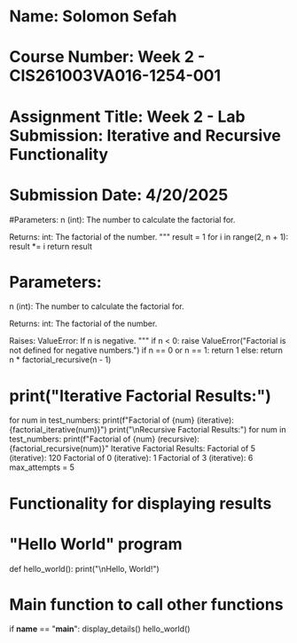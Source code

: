 # Name: Solomon Sefah
# Course Number: Week 2 -  CIS261003VA016-1254-001
# Assignment Title: Week 2 - Lab Submission: Iterative and Recursive Functionality
# Submission Date: 4/20/2025
#Parameters:
n (int): The number to calculate the factorial for.

Returns:
int: The factorial of the number.
"""
result = 1
for i in range(2, n + 1):
    result *= i
return result
# Parameters:
n (int): The number to calculate the factorial for.

Returns:
int: The factorial of the number.

Raises:
ValueError: If n is negative.
"""
if n < 0:
    raise ValueError("Factorial is not defined for negative numbers.")
if n == 0 or n == 1:
    return 1
else:
    return n * factorial_recursive(n - 1)
# print("Iterative Factorial Results:")
for num in test_numbers:
    print(f"Factorial of {num} (iterative): {factorial_iterative(num)}")
print("\nRecursive Factorial Results:")
for num in test_numbers:
    print(f"Factorial of {num} (recursive): {factorial_recursive(num)}"
Iterative Factorial Results:
Factorial of 5 (iterative): 120
Factorial of 0 (iterative): 1
Factorial of 3 (iterative): 6
max_attempts = 5

# Functionality for displaying results
# "Hello World" program
def hello_world():
    print("\nHello, World!")

# Main function to call other functions
if __name__ == "__main__":
    display_details()
    hello_world()
